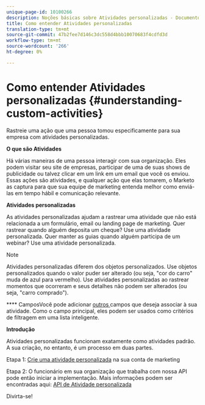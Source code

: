 ```yaml
---
unique-page-id: 10100266
description: Noções básicas sobre Atividades personalizadas - Documentos de marketing - Documentação do produto
title: Como entender Atividades personalizadas
translation-type: tm+mt
source-git-commit: 47b2fee7d146c3dc558d4bbb10070683f4cdfd3d
workflow-type: tm+mt
source-wordcount: '266'
ht-degree: 0%

---
```



# Como entender Atividades personalizadas {#understanding-custom-activities}

Rastreie uma ação que uma pessoa tomou especificamente para sua empresa com atividades personalizadas.

**O que são Atividades**

Há várias maneiras de uma pessoa interagir com sua organização. Eles podem visitar seu site de empresas, participar de uma de suas shows de publicidade ou talvez clicar em um link em um email que você os enviou. Essas ações são atividades, e qualquer ação que elas tomarem, o Marketo as captura para que sua equipe de marketing entenda melhor como enviá-las em tempo hábil e comunicação relevante.

**Atividades personalizadas**

As atividades personalizadas ajudam a rastrear uma atividade que não está relacionada a um formulário, email ou landing page de marketing. Quer rastrear quando alguém deposita um cheque? Use uma atividade personalizada. Quer manter as guias quando alguém participa de um webinar? Use uma atividade personalizada.

>[!NOTE]
>
>Atividades personalizadas diferem dos objetos personalizados. Use objetos personalizados quando o valor puder ser alterado (ou seja, &quot;cor do carro&quot; muda de azul para vermelho). Use atividades personalizadas ao rastrear momentos que ocorreram e seus detalhes não podem ser alterados (ou seja, &quot;carro comprado&quot;).

**** CamposVocê pode adicionar  [outros ](https://docs.marketo.com/x/Mx6a) campos que deseja associar à sua atividade. Como o campo principal, eles podem ser usados como critérios de filtragem em uma lista inteligente.

**Introdução**

Atividades personalizadas funcionam exatamente como atividades padrão. A sua criação, no entanto, é um processo em duas partes.

Etapa 1: [Crie uma atividade personalizada](create-a-custom-activity.md) na sua conta de marketing

Etapa 2: O funcionário em sua organização que trabalha com nossa API pode então iniciar a implementação. Mais informações podem ser encontradas aqui: [API de Atividade personalizada](http://developers.marketo.com/documentation/rest/add-custom-activities/)

Divirta-se!
